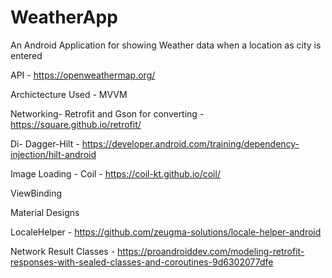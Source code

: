 # WeatherApp

An Android Application for showing Weather data when a location as city is entered

API - https://openweathermap.org/

Archictecture Used - MVVM

Networking- Retrofit and Gson for converting - https://square.github.io/retrofit/

Di- Dagger-Hilt - https://developer.android.com/training/dependency-injection/hilt-android

Image Loading - Coil - https://coil-kt.github.io/coil/

ViewBinding

Material Designs

LocaleHelper - https://github.com/zeugma-solutions/locale-helper-android

Network Result Classes - https://proandroiddev.com/modeling-retrofit-responses-with-sealed-classes-and-coroutines-9d6302077dfe
